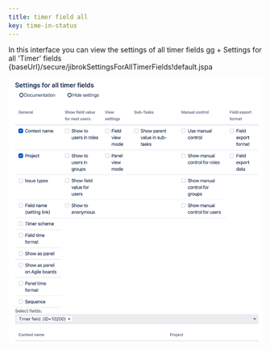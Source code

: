 ```yaml
---
title: timer field all
key: time-in-status
---
```


In this interface you can view the settings of all timer fields
gg + Settings for all 'Timer' fields
{baseUrl}/secure/jibrokSettingsForAllTimerFields!default.jspa


<a href="/uploads/time-in-status/timer-field-all/timer-field-all.png"><img src="/uploads/time-in-status/timer-field-all/timer-field-all.png" style="width:600px"/></a>